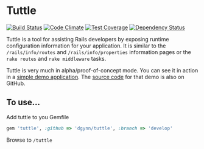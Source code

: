 # Tuttle

[![Build Status](https://api.travis-ci.org/dgynn/tuttle.svg?branch=develop)](https://travis-ci.org/dgynn/tuttle)
[![Code Climate](https://codeclimate.com/github/dgynn/tuttle/badges/gpa.svg)](https://codeclimate.com/github/dgynn/tuttle)
[![Test Coverage](https://codeclimate.com/github/dgynn/tuttle/badges/coverage.svg)](https://codeclimate.com/github/dgynn/tuttle)
[![Dependency Status](https://gemnasium.com/dgynn/tuttle.svg)](https://gemnasium.com/dgynn/tuttle)

Tuttle is a tool for assisting Rails developers by exposing runtime configuration information for your application. It is similar to the `/rails/info/routes` and `/rails/info/properties` information pages or the `rake routes` and `rake middleware` tasks.

Tuttle is very much in alpha/proof-of-concept mode. You can see it in action in a [simple demo application](http://tuttle-demo.herokuapp.com/). The [source code](https://github.com/dgynn/tuttle-demo) for that demo is also on GitHub.

## To use...

Add tuttle to you Gemfile
```ruby
gem 'tuttle', :github => 'dgynn/tuttle', :branch => 'develop'
```
Browse to `/tuttle`
